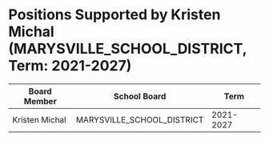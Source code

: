 # Positions Supported by Kristen Michal (MARYSVILLE_SCHOOL_DISTRICT, Term: 2021-2027)

| Board Member | School Board | Term |
|--------------|--------------|------|
| Kristen Michal | MARYSVILLE_SCHOOL_DISTRICT | 2021-2027 |

